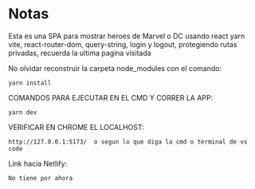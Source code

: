 # Notas
Esta es una SPA para mostrar heroes de Marvel o DC usando react yarn vite, react-router-dom, query-string, login y logout, protegiendo rutas privadas, recuerda la ultima pagina visitada

No olvidar reconstruir la carpeta node_modules con el comando:
```
yarn install
```

COMANDOS PARA EJECUTAR EN EL CMD Y CORRER LA APP:
```
yarn dev
```

VERIFICAR EN CHROME EL LOCALHOST:
```
http://127.0.0.1:5173/  o segun lo que diga la cmd o terminal de vs code
```

Link hacia Netlify:
```
No tiene por ahora
```